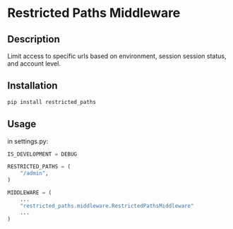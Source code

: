 # Restricted Paths Middleware

## Description

Limit access to specific urls based on environment, session session status, and account level.

## Installation

```python
pip install restricted_paths
```

## Usage

in settings.py:

```python
IS_DEVELOPMENT = DEBUG

RESTRICTED_PATHS = (
    "/admin",
)

MIDDLEWARE = (
    ...
    "restricted_paths.middleware.RestrictedPathsMiddleware"
    ...
)
```